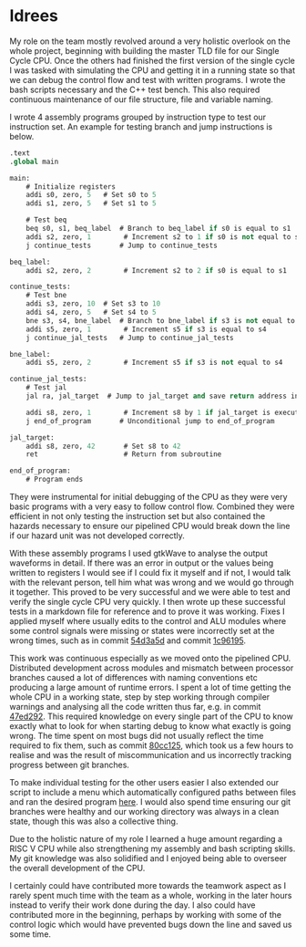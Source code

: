 # Idrees

My role on the team mostly revolved around a very holistic overlook on the whole project, beginning with building the master TLD file for our Single Cycle CPU. Once the others had finished the first version of the single cycle I was tasked with simulating the CPU and getting it in a running state so that we can debug the control flow and test with written programs. I wrote the bash scripts necessary and the C++ test bench. This also required continuous maintenance of our file structure, file and variable naming.

I wrote 4 assembly programs grouped by instruction type to test our instruction set. An example for testing branch and jump instructions is below. 

```systemverilog
.text
.global main

main:
    # Initialize registers
    addi s0, zero, 5   # Set s0 to 5
    addi s1, zero, 5   # Set s1 to 5

    # Test beq
    beq s0, s1, beq_label  # Branch to beq_label if s0 is equal to s1
    addi s2, zero, 1        # Increment s2 to 1 if s0 is not equal to s1
    j continue_tests       # Jump to continue_tests

beq_label:
    addi s2, zero, 2        # Increment s2 to 2 if s0 is equal to s1

continue_tests:
    # Test bne
    addi s3, zero, 10  # Set s3 to 10
    addi s4, zero, 5   # Set s4 to 5
    bne s3, s4, bne_label  # Branch to bne_label if s3 is not equal to s4
    addi s5, zero, 1        # Increment s5 if s3 is equal to s4
    j continue_jal_tests   # Jump to continue_jal_tests

bne_label:
    addi s5, zero, 2        # Increment s5 if s3 is not equal to s4

continue_jal_tests:
    # Test jal
    jal ra, jal_target  # Jump to jal_target and save return address in a0

    addi s8, zero, 1        # Increment s8 by 1 if jal_target is executed
    j end_of_program       # Unconditional jump to end_of_program

jal_target:
    addi s8, zero, 42       # Set s8 to 42
    ret                     # Return from subroutine

end_of_program:
    # Program ends
```

They were instrumental for initial debugging of the CPU as they were very basic programs with a very easy to follow control flow. Combined they were efficient in not only testing the instruction set but also contained the hazards necessary to ensure our pipelined CPU would break down the line if our hazard unit was not developed correctly.

With these assembly programs I used gtkWave to analyse the output waveforms in detail. If there was an error in output or the values being written to registers I would see if I could fix it myself and if not, I would talk with the relevant person, tell him what was wrong and we would go through it together. This proved to be very successful and we were able to test and verify the single cycle CPU very quickly. I then wrote up these successful tests in a markdown file for reference and to prove it was working. Fixes I applied myself where usually edits to the control and ALU modules where some control signals were missing or states were incorrectly set at the wrong times, such as in commit [54d3a5d](https://github.com/Arc-Cloud/Team04-RISCV-Proj/commit/54d3a5d6b01ed685ab879677261b230034e7578d) and commit [1c96195](https://github.com/Arc-Cloud/Team04-RISCV-Proj/commit/1c96195f447481838a3a2b6ec3943dcf2cc207a2).

This work was continuous especially as we moved onto the pipelined CPU.  Distributed development across modules and mismatch between processor branches caused a lot of differences with naming conventions etc producing a large amount of runtime errors. I spent a lot of time getting the whole CPU in a working state, step by step working through compiler warnings and analysing all the code written thus far, e.g. in commit [47ed292](https://github.com/Arc-Cloud/Team04-RISCV-Proj/commit/47ed292a592dd769e7aee8afc7e6a996890c62a6). This required knowledge on every single part of the CPU to know exactly what to look for when starting debug to know what exactly is going wrong. The time spent on most bugs did not usually reflect the time required to fix them, such as commit [80cc125](https://github.com/Arc-Cloud/Team04-RISCV-Proj/commit/80cc12533de4d5de8d8039a57f27c1ded9be1473), which took us a few hours to realise and was the result of miscommunication and us incorrectly tracking progress between git branches.

To make individual testing for the other users easier I also extended our script to include a menu which automatically configured paths between files and ran the desired program [here](../testing/Master_test/master_script.sh). I would also spend time ensuring our git branches were healthy and our working directory was always in a clean state, though this was also a collective thing.

Due to the holistic nature of my role I learned a huge amount regarding a RISC V CPU while also strengthening my assembly and bash scripting skills. My git knowledge was also solidified and I enjoyed being able to overseer the overall development of the CPU.

I certainly could have contributed more towards the teamwork aspect as I rarely spent much time with the team as a whole, working in the later hours instead to verify their work done during the day. I also could have contributed more in the beginning, perhaps by working with some of the control logic which would have prevented bugs down the line and saved us some time.

